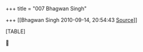 +++
title = "007 Bhagwan Singh"

+++
[[Bhagwan Singh	2010-09-14, 20:54:43 [Source](https://groups.google.com/g/bvparishat/c/VwjYjwoHBkA)]]



[TABLE]



